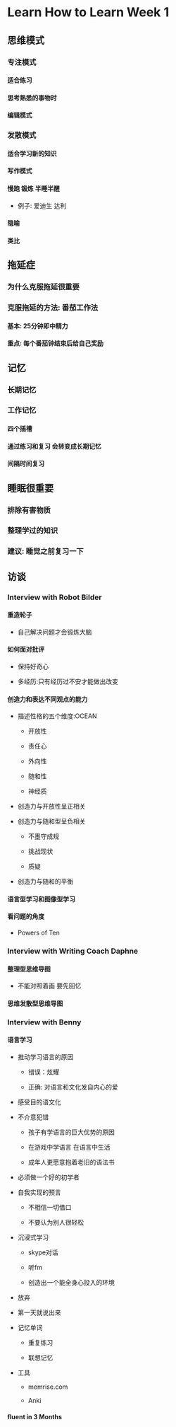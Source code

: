 # Learn How to Learn Week 1


## 思维模式

### 专注模式

#### 适合练习

#### 思考熟悉的事物时

#### 编辑模式

### 发散模式

#### 适合学习新的知识

#### 写作模式

#### 慢跑 锻炼 半睡半醒

- 例子: 爱迪生 达利

#### 隐喻

#### 类比

## 拖延症

### 为什么克服拖延很重要

### 克服拖延的方法: 番茄工作法

#### 基本: 25分钟即中精力

#### 重点: 每个番茄钟结束后给自己奖励

## 记忆

### 长期记忆

### 工作记忆

#### 四个插槽

#### 通过练习和复习 会转变成长期记忆

#### 间隔时间复习

## 睡眠很重要

### 排除有害物质

### 整理学过的知识

### 建议: 睡觉之前复习一下

## 访谈

### Interview with Robot Bilder

#### 重造轮子

- 自己解决问题才会锻炼大脑

#### 如何面对批评

- 保持好奇心

- 多经历:只有经历过不安才能做出改变

#### 创造力和表达不同观点的能力

- 描述性格的五个维度:OCEAN

	- 开放性

	- 责任心

	- 外向性

	- 随和性

	- 神经质

- 创造力与开放性呈正相关

- 创造力与随和型呈负相关

	- 不墨守成规

	- 挑战现状

	- 质疑

- 创造力与随和的平衡

#### 语言型学习和图像型学习

#### 看问题的角度

- Powers of Ten

### Interview with Writing Coach Daphne

#### 整理型思维导图

- 不能对照着画 要先回忆

#### 思维发散型思维导图

### Interview with Benny

#### 语言学习

- 推动学习语言的原因

	- 错误：炫耀

	- 正确: 对语言和文化发自内心的爱

- 感受目的语文化

- 不介意犯错

	- 孩子有学语言的巨大优势的原因

	- 在游戏中学语言 在语言中生活

	- 成年人更愿意抱着老旧的语法书

- 必须做一个好的初学者

- 自我实现的预言

	- 不相信一切借口

	- 不要认为别人很轻松

- 沉浸式学习

	- skype对话

	- 听fm

	- 创造出一个能全身心投入的环境

- 放弃

- 第一天就说出来

- 记忆单词

	- 重复练习

	- 联想记忆

- 工具

	- memrise.com

	- Anki

#### fluent in 3 Months

